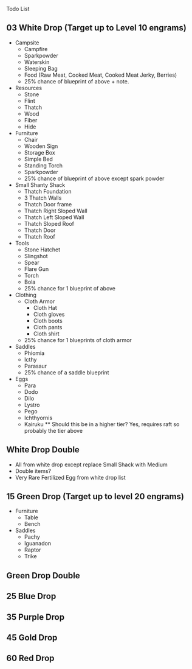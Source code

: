 Todo List

03 White Drop (Target up to Level 10 engrams)
----------

* Campsite
    * Campfire
    * Sparkpowder
    * Waterskin
    * Sleeping Bag
    * Food (Raw Meat, Cooked Meat, Cooked Meat Jerky, Berries)
    * 25% chance of blueprint of above + note. 
* Resources
    * Stone
    * Flint
    * Thatch
    * Wood
    * Fiber
    * Hide
* Furniture
    * Chair
    * Wooden Sign
    * Storage Box
    * Simple Bed
    * Standing Torch
    * Sparkpowder
    * 25% chance of blueprint of above except spark powder
* Small Shanty Shack
    * Thatch Foundation
    * 3 Thatch Walls
    * Thatch Door frame
    * Thatch Right Sloped Wall
    * Thatch Left Sloped Wall
    * Thatch Sloped Roof
    * Thatch Door
    * Thatch Roof
* Tools
    * Stone Hatchet
    * Slingshot
    * Spear
    * Flare Gun
    * Torch
    * Bola
    * 25% chance for 1 blueprint of above
* Clothing
    * Cloth Armor
        * Cloth Hat
        * Cloth gloves
        * Cloth boots
        * Cloth pants
        * Cloth shirt
    * 25% chance for 1 blueprints of cloth armor
* Saddles
    * Phiomia
    * Icthy
    * Parasaur
    * 25% chance of a saddle blueprint
* Eggs
    * Para 
    * Dodo
    * Dilo 
    * Lystro
    * Pego
    * Ichthyornis
    * Kairuku ** Should this be in a higher tier? Yes, requires raft so probably the tier above

White Drop Double
-----------------
* All from white drop except replace Small Shack with Medium
* Double items?
* Very Rare Fertilized Egg from white drop list

15 Green Drop (Target up to level 20 engrams)
----------
* Furniture
    * Table
    * Bench
* Saddles
    * Pachy
    * Iguanadon
    * Raptor
    * Trike

Green Drop Double
-----------------

25 Blue Drop
---------

35 Purple Drop
-----------

45 Gold Drop
---------

60 Red Drop
--------
